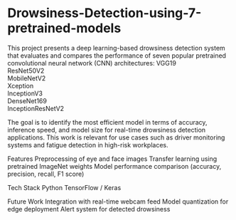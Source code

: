 # Drowsiness-Detection-using-7-pretrained-models
This project presents a deep learning-based drowsiness detection system that evaluates and compares the performance of seven popular pretrained convolutional neural network (CNN) architectures:
  VGG19  
  ResNet50V2  
  MobileNetV2  
  Xception  
  InceptionV3  
  DenseNet169  
  InceptionResNetV2

The goal is to identify the most efficient model in terms of accuracy, inference speed, and model size for real-time drowsiness detection applications. This work is relevant for use cases such as driver monitoring systems and fatigue detection in high-risk workplaces.

Features
  Preprocessing of eye and face images
  Transfer learning using pretrained ImageNet weights
  Model performance comparison (accuracy, precision, recall, F1 score)

Tech Stack
  Python
  TensorFlow / Keras


Future Work
Integration with real-time webcam feed
Model quantization for edge deployment
Alert system for detected drowsiness
